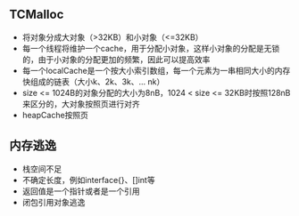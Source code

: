 ## TCMalloc
* 将对象分成大对象（>32KB）和小对象（<=32KB）
* 每一个线程将维护一个cache，用于分配小对象，这样小对象的分配是无锁的，由于小对象的分配更加的频繁，因此可以提高效率
* 每一个localCache是一个按大小索引数组，每一个元素为一串相同大小的内存快组成的链表（大小k、2k、3k、... nk）
* size <= 1024B的对象分配的大小为8nB，1024 < size <= 32KB时按照128nB来区分的，大对象按照页进行对齐
* heapCache按照页
## 内存逃逸
* 栈空间不足
* 不确定长度，例如interface{}、[]int等
* 返回值是一个指针或者是一个引用
* 闭包引用对象逃逸